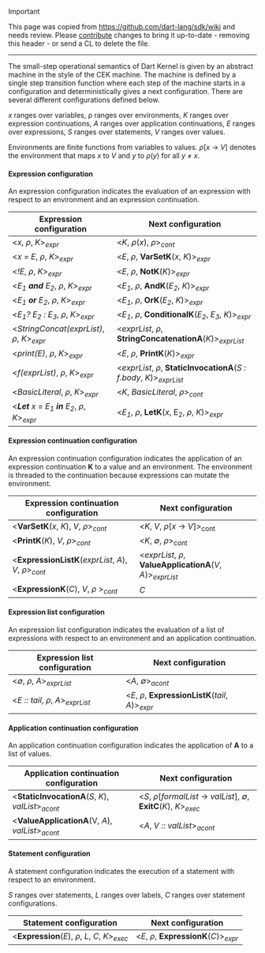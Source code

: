 > [!IMPORTANT]
> This page was copied from https://github.com/dart-lang/sdk/wiki and needs review.
> Please [contribute](../CONTRIBUTING.md) changes to bring it up-to-date -
> removing this header - or send a CL to delete the file.

---

The small-step operational semantics of Dart Kernel is given by an abstract machine in the style of the CEK machine.  The machine is defined by a single step transition function where each step of the machine starts in a configuration and deterministically gives a next configuration.  There are several different configurations defined below.

_x_ ranges over variables, &rho; ranges over environments, _K_ ranges over expression continuations, _A_ ranges over application continuations, _E_ ranges over expressions, _S_ ranges over statements, _V_ ranges over values.

Environments are finite functions from variables to values.  _&rho;_[_x_ &rarr; _V_] denotes the environment that maps _x_ to _V_ and _y_ to _&rho;_(_y_) for all _y_ &ne; _x_.

#### Expression configuration

An expression configuration indicates the evaluation of an expression with respect to an environment and an expression continuation.

Expression configuration | Next configuration
-- | --
<_x_, _&rho;_, _K_><sub>_expr_</sub> | <_K_, _&rho;_(_x_), _&rho;_><sub>_cont_</sub>
<_x = E_, _&rho;_, _K_><sub>_expr_</sub> | <_E_, _&rho;_, **VarSetK**(_x_, _K_)><sub>_expr_</sub>
<_!E_, _&rho;_, _K_><sub>_expr_</sub> | <_E_, _&rho;_, **NotK**(_K_)><sub>_expr_</sub>
<_E<sub>1</sub> **and** E<sub>2</sub>_, _&rho;_, _K_><sub>_expr_</sub> | <_E<sub>1</sub>_, _&rho;_, **AndK**(_E<sub>2</sub>_, _K_)><sub>_expr_</sub>
<_E<sub>1</sub> **or** E<sub>2</sub>_, _&rho;_, _K_><sub>_expr_</sub> | <_E<sub>1</sub>_, _&rho;_, **OrK**(_E<sub>2</sub>_, _K_)><sub>_expr_</sub>
<_E<sub>1</sub>? E<sub>2</sub> : E<sub>3</sub>_, _&rho;_, _K_><sub>_expr_</sub> | <_E<sub>1</sub>_, _&rho;_, **ConditionalK**(_E<sub>2</sub>_, _E<sub>3</sub>_, _K_)><sub>_expr_</sub>
<_StringConcat(exprList)_, _&rho;_, _K_><sub>_expr_</sub> | <_exprList_, _&rho;_, **StringConcatenationA**(_K_)><sub>_exprList_</sub>
<_print(E)_, _&rho;_, _K_><sub>_expr_</sub> | <_E_, _&rho;_, **PrintK**</sub>(_K_)><sub>_expr_</sub>
<_f(exprList)_, _&rho;_, _K_><sub>_expr_</sub> | <_exprList_, _&rho;_, **StaticInvocationA**(_S : f.body_, _K_)><sub>_exprList_</sub>
<_BasicLiteral_, _&rho;_, _K_><sub>_expr_</sub> | <_K_, _BasicLiteral_, _&rho;_><sub>_cont_</sub>
<_**Let** x = E<sub>1</sub> **in** E<sub>2</sub>_, _&rho;_, _K_><sub>_expr_</sub> | <_E<sub>1</sub>_, _&rho;_, **LetK**(_x_, E<sub>2</sub>, _&rho;_, _K_)><sub>_expr_</sub>


#### Expression continuation configuration

An expression continuation configuration indicates the application of an expression continuation __K__ to a value and an environment.  The environment is threaded to the continuation because expressions can mutate the environment.

Expression continuation configuration | Next configuration
-- | --
<**VarSetK**(_x_, _K_), _V_, _&rho;_><sub>_cont_</sub> | <_K_, _V_, _&rho;_[_x_ &rarr; _V_]><sub>cont</sub>
<**PrintK**(_K_), _V_, _&rho;_><sub>_cont_</sub> |  <_K_, _&empty;_, _&rho;_><sub>cont</sub>
<**ExpressionListK**(_exprList_, _A_), _V_, _&rho;_><sub>_cont_</sub> | <_exprList_, _&rho;_, **ValueApplicationA**(_V_, _A_)><sub>_exprList_</sub>
<**ExpressionK**(_C_), _V_, _&rho;_ ><sub>_cont_</sub> | _C_

#### Expression list configuration

An expression list configuration indicates the evaluation of a list of expressions with respect to an environment and an application continuation.

Expression list configuration | Next configuration
--|--
<_&empty;_, _&rho;_, _A_><sub>_exprList_</sub> | <_A_, _&empty;_><sub>_acont_</sub>
<_E :: tail_, _&rho;_, _A_><sub>_exprList_</sub> | <_E_, _&rho;_, **ExpressionListK**(_tail_, _A_)><sub>_expr_</sub>

#### Application continuation configuration 

An application continuation configuration indicates the application of __A__ to a list of values.

Application continuation configuration | Next configuration
--|--
<**StaticInvocationA**(_S_, _K_), _valList_><sub>_acont_</sub> | <_S_, _&rho;_[_formalList_ &rarr; _valList_], _&empty;_, **ExitC**(_K_), _K_><sub>_exec_</sub>
<**ValueApplicationA**(V, _A_), _valList_><sub>_acont_</sub> | <_A_, _V :: valList_><sub>_acont_</sub>

#### Statement configuration 

A statement configuration indicates the execution of a statement with respect to an environment.

_S_ ranges over statements, _L_ ranges over labels, _C_ ranges over statement configurations. 

Statement configuration | Next configuration
--|--
<**Expression**(_E_), _&rho;_, _L_, _C_, _K_><sub>_exec_</sub> | <_E_, _&rho;_, **ExpressionK**(_C_)><sub>_expr_</sub>
